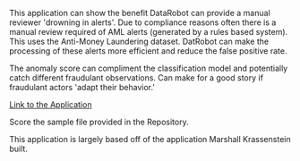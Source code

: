 This application can show the benefit DataRobot can provide a manual reviewer 'drowning in alerts'. Due to compliance reasons often there is a manual review required of AML alerts (generated by a rules based system).  
This uses the Anti-Money Laundering dataset. DatRobot can make the processing of these alerts more efficient and reduce the false positive rate.

The anomaly score can compliment the classification model and potentially catch different fraudulant observations. Can make for a good story if fraudulant actors 'adapt their behavior.' 

[Link to the Application](https://share.streamlit.io/iveksl2/streamlit_apps/aml_app/aml_app.py)

Score the sample file provided in the Repository. 

This application is largely based off of the application Marshall Krassenstein built. 

